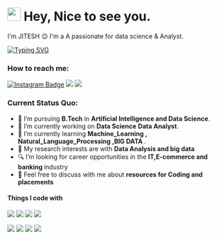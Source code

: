 
<h1><img src="https://emojis.slackmojis.com/emojis/images/1531849430/4246/blob-sunglasses.gif?1531849430" width="30"/> Hey, Nice to see you.</h1>

I'm JITESH 😉 I'm a A passionate for data science & Analyst.

[![Typing SVG](https://readme-typing-svg.herokuapp.com?vCenter=true&width=500&lines=Artificial+Intelligence;Data+Science;Data+analyst )](https://git.io/typing-svg)

### How to reach me: 
[![Instagram Badge](https://img.shields.io/badge/Instagram-E4405F?style=for-the-badge&logo=instagram&logoColor=white)](https://instagram.com/jitesh_bawaskar)
<img src="https://img.shields.io/badge/-jiteshbawaskar05@gmail.com-7B83EB?&style=for-the-badge&logo=Microsoft-outlook&logoColor=white" ></a> <a href="https://www.linkedin.com/in/jitesh-bawaskar-44a908293/">
<img src="https://img.shields.io/badge/jitesh-%230077B5.svg?&style=for-the-badge&logo=linkedin&logoColor=white" ></a> 



### Current Status Quo:

- 💼 I’m pursuing <strong>B.Tech</strong> in <strong> Artificial Intelligence and Data Science</strong>.
- 🔭 I’m currently working on <strong>Data Science</strong> <strong>Data Analyst</strong>.
- 🌱 I’m currently learning <strong>Machine_Learning , Natural_Language_Processing ,BIG DATA </strong>.
- 🤔 My research interests are with <strong>Data Analysis and big data </strong>
- 🔍 I’m looking for career opportunities in the <strong>IT,E-commerce and banking </strong> industry
- 💬 Feel free to discuss with me about <strong> resources for Coding and placements</strong>



#### Things I code with
<img src="https://img.shields.io/badge/c++%20-%2300599C.svg?&style=for-the-badge&logo=c%2B%2B&logoColor=white"> <img src="https://img.shields.io/badge/python%20-%2314354C.svg?&style=for-the-badge&logo=python&logoColor=white"> <img src="https://img.shields.io/badge/git%20-%23F05032.svg?&style=for-the-badge&logo=git&logoColor=white"/>   <img src="http://img.shields.io/badge/-VS%20Code-000000?style=for-the-badge&logo=Visual-studio-code&logoColor=blue"> 

<img src="https://img.shields.io/badge/Machine_Learning%20-%23777BB4.svg?&style=for-the-badge&logo&logoColor=white">  <img src="https://img.shields.io/badge/Deeep_Learning%20-%23E00033.svg?&style=for-the-badge&logo=ether&logoColor=white"/>  <img src="https://img.shields.io/badge/Natural_Language_Processing%20-%2300599C.svg?&style=for-the-badge&logoColor=white">  <img src="https://img.shields.io/badge/OpenCV%20-%23323330.svg?&style=for-the-badge&logoColor=%23F7DF1E">
